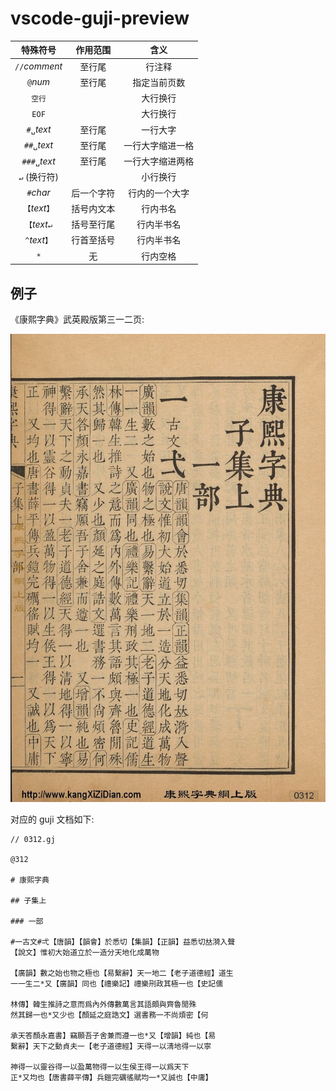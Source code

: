 # vscode-guji-preview

|    特殊符号    |  作用范围  |       含义       |
| :------------: | :--------: | :--------------: |
| `//`_comment_  |   至行尾   |      行注释      |
|    `@`_num_    |   至行尾   |   指定当前页数   |
|     `空行`     |            |     大行换行     |
|     `EOF`      |            |     大行换行     |
|   `#␣`_text_   |   至行尾   |     一行大字     |
|  `##␣`_text_   |   至行尾   | 一行大字缩进一格 |
|  `###␣`_text_  |   至行尾   | 一行大字缩进两格 |
|  `↵` (换行符)  |            |     小行换行     |
|   `#`_char_    | 后一个字符 |  行内的一个大字  |
| `【`_text_`】` | 括号内文本 |     行内书名     |
| `【`_text_`↵`  | 括号至行尾 |    行内半书名    |
| `^`_text_`】`  | 行首至括号 |    行内半书名    |
|      `*`       |     无     |     行内空格     |

## 例子

《康熙字典》武英殿版第三一二页:

![Alt text](example/kxzd/0312.jpg)

对应的 guji 文档如下:

```gj
// 0312.gj

@312

# 康熙字典

## 子集上

### 一部

#一古文#弌【唐韻】【韻會】於悉切【集韻】【正韻】益悉切𠀤漪入聲
【說文】惟初大始道立於一造分天地化成萬物

【廣韻】數之始也物之極也【易繫辭】天一地二【老子道德經】道生
一一生二*又【廣韻】同也【禮樂記】禮樂𠛬政其極一也【史記儒

林傳】韓生推詩之意而爲內外傳數萬言其語頗與齊魯閒殊
然其歸一也*又少也【顏延之庭誥文】選書務一不尚煩密【何

承天答顏永嘉書】竊願吾子舍兼而遵一也*又【增韻】純也【易
繫辭】天下之動貞夫一【老子道德經】天得一以淸地得一以寧

神得一以靈谷得一以盈萬物得一以生侯王得一以爲天下
正*又均也【唐書薛平傳】兵鎧完礪徭賦均一*又誠也【中庸】
```
